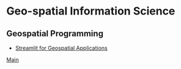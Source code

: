 # Geo-spatial Information Science

## Geospatial Programming

- [Streamlit for Geospatial Applications](https://app-maps-ffsarncbmy7yjg69czcu3b.streamlit.app/)


[Main](../README.md)
